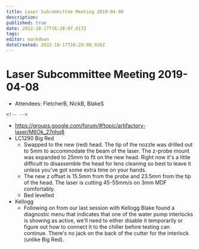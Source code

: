 ```yaml
---
title: Laser Subcommittee Meeting 2019-04-08
description: 
published: true
date: 2022-10-17T16:28:07.017Z
tags: 
editor: markdown
dateCreated: 2022-10-17T16:28:00.926Z
---
```


# Laser Subcommittee Meeting 2019-04-08

-   Attendees: FletcherB, NickB, BlakeS

```{=html}
<!-- -->
```
-   <https://groups.google.com/forum/#!topic/artifactory-laser/M6Ok_27nhq8>
-   LC1290 Big Red
    -   Swapped to the new (red) head. The tip of the nozzle was drilled out to 5mm to accommodate the beam of the laser. The z-probe mount was expanded to 25mm to fit on the new head. Right now it's a little difficult to disassemble the head for lens cleaning so best to leave it unless you've got some extra time on your hands.
    -   The new z offset is 15.5mm from the probe and 23.5mm from the tip of the head. The laser is cutting 45-55mm/s on 3mm MDF comfortably.
    -   Bed levelled
-   Kellogg
    -   Following on from our last session with Kellogg Blake found a diagnostic menu that indicates that one of the water pump interlocks is showing as active, we'll need to either disable it temporarily or figure out how to connect it to the chiller before testing can continue. There's no jack on the back of the cutter for the interlock (unlike Big Red).
